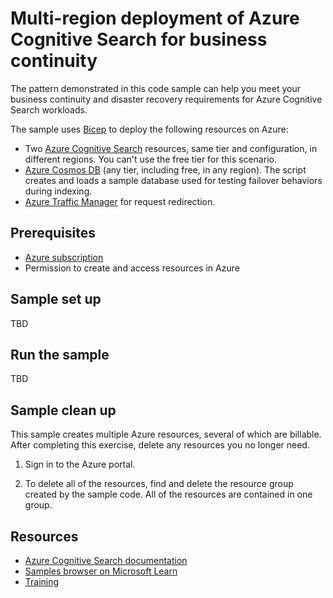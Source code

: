# Multi-region deployment of Azure Cognitive Search for business continuity

The pattern demonstrated in this code sample can help you meet your business continuity and disaster recovery requirements for Azure Cognitive Search workloads.

The sample uses [Bicep](https://learn.microsoft.com/azure/azure-resource-manager/bicep/overview?tabs=bicep) to deploy the following resources on Azure:

+ Two [Azure Cognitive Search](https://learn.microsoft.com/azure/search/search-create-service-portal) resources, same tier and configuration, in different regions. You can't use the free tier for this scenario.
+ [Azure Cosmos DB](https://learn.microsoft.com/azure/cosmos-db/try-free?tabs=nosql) (any tier, including free, in any region). The script creates and loads a sample database used for testing failover behaviors during indexing.
+ [Azure Traffic Manager](https://learn.microsoft.com/azure/traffic-manager/) for request redirection.

## Prerequisites

+ [Azure subscription](https://azure.microsoft.com/free/)
+ Permission to create and access resources in Azure

## Sample set up

TBD

## Run the sample

TBD

## Sample clean up

This sample creates multiple Azure resources, several of which are billable. After completing this exercise, delete any resources you no longer need.

1. Sign in to the Azure portal.

1. To delete all of the resources, find and delete the resource group created by the sample code. All of the resources are contained in one group.

## Resources

+ [Azure Cognitive Search documentation](https://learn.microsoft.com/azure/search/)
+ [Samples browser on Microsoft Learn](https://learn.microsoft.com/samples/browse/)
+ [Training](https://learn.microsoft.com/training/)